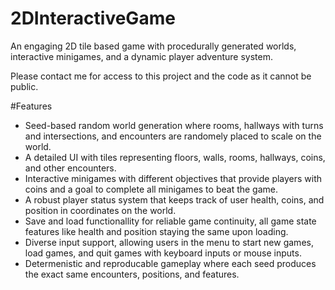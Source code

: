 # 2DInteractiveGame
An engaging 2D tile based game with procedurally generated worlds, interactive minigames, and a dynamic player adventure system.

Please contact me for access to this project and the code as it cannot be public.

#Features
- Seed-based random world generation where rooms, hallways with turns and intersections, and encounters are randomely placed to scale on the world.
- A detailed UI with tiles representing floors, walls, rooms, hallways, coins, and other encounters.
- Interactive minigames with different objectives that provide players with coins and a goal to complete all minigames to beat the game.
- A robust player status system that keeps track of user health, coins, and position in coordinates on the world.
- Save and load functionallity for reliable game continuity, all game state features like health and position staying the same upon loading.
- Diverse input support, allowing users in the menu to start new games, load games, and quit games with keyboard inputs or mouse inputs.
- Determenistic and reproducable gameplay where each seed produces the exact same encounters, positions, and features.  
